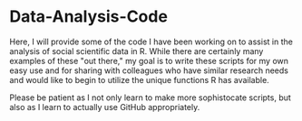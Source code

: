 # Data-Analysis-Code

Here, I will provide some of the code I have been working on to assist in the analysis of social scientific data in R. While there are certainly many examples of these "out there," my goal is to write these scripts for my own easy use and for sharing with colleagues who have similar research needs and would like to begin to utilize the unique functions R has available.

Please be patient as I not only learn to make more sophistocate scripts, but also as I learn to actually use GitHub appropriately.
